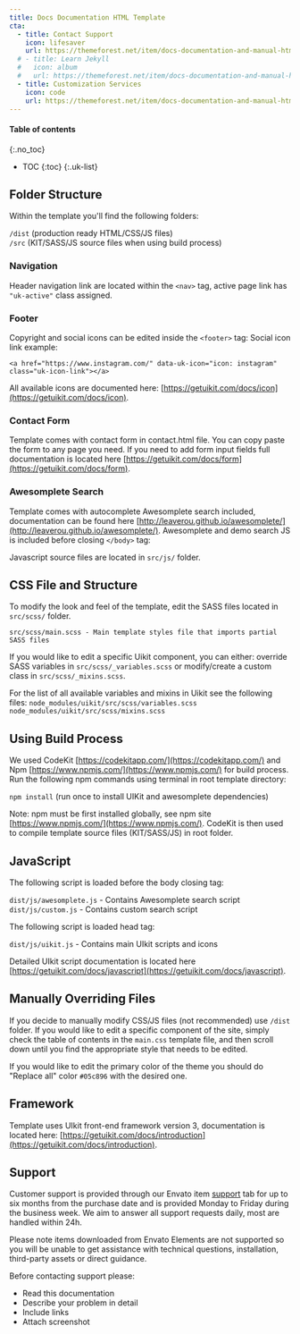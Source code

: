 ```yaml
---
title: Docs Documentation HTML Template
cta:
  - title: Contact Support
    icon: lifesaver
    url: https://themeforest.net/item/docs-documentation-and-manual-html5-responsive-template/24951074/support
  # - title: Learn Jekyll
  #   icon: album
  #   url: https://themeforest.net/item/docs-documentation-and-manual-html5-responsive-template/24951074/support
  - title: Customization Services
    icon: code
    url: https://themeforest.net/item/docs-documentation-and-manual-html5-responsive-template/24951074/support
---
```


#### Table of contents
{:.no_toc}
* TOC
{:toc}
{:.uk-list}

## Folder Structure
Within the template you'll find the following folders:

`/dist`    (production ready HTML/CSS/JS files)  
`/src`     (KIT/SASS/JS source files when using build process)


### Navigation
Header navigation link are located within the `<nav>` tag, active page link has `"uk-active"` class assigned.
 

### Footer
Copyright and social icons can be edited inside the `<footer>` tag:
Social icon link example:
```
<a href="https://www.instagram.com/" data-uk-icon="icon: instagram" class="uk-icon-link"></a>
```

All available icons are documented here: [https://getuikit.com/docs/icon](https://getuikit.com/docs/icon).

### Contact Form
Template comes with contact form in contact.html file. You can copy paste the form to any page you need. If you need to add form input fields full documentation is located here [https://getuikit.com/docs/form](https://getuikit.com/docs/form).

### Awesomplete Search
Template comes with autocomplete Awesomplete search included, documentation can be found here [http://leaverou.github.io/awesomplete/](http://leaverou.github.io/awesomplete/). Awesomplete and demo search JS is included before closing `</body>` tag:
  

Javascript source files are located in `src/js/` folder.

## CSS File and Structure
To modify the look and feel of the template, edit the SASS files located in `src/scss/` folder. 
```
src/scss/main.scss - Main template styles file that imports partial SASS files
```

If you would like to edit a specific Uikit component, you can either: 
override SASS variables in `src/scss/_variables.scss`
or modify/create a custom class in `src/scss/_mixins.scss`.

For the list of all available variables and mixins in Uikit see the following files:
`node_modules/uikit/src/scss/variables.scss`  
`node_modules/uikit/src/scss/mixins.scss`  

## Using Build Process
We used CodeKit [https://codekitapp.com/](https://codekitapp.com/) and Npm [https://www.npmjs.com/](https://www.npmjs.com/) for build process.
Run the following npm commands using terminal in root template directory:

`npm install`   (run once to install UIKit and awesomplete dependencies)

Note: npm must be first installed globally, see npm site [https://www.npmjs.com/](https://www.npmjs.com/).
CodeKit is then used to compile template source files (KIT/SASS/JS) in root folder.

## JavaScript
The following script is loaded before the body closing tag:

`dist/js/awesomplete.js` - Contains Awesomplete search script
`dist/js/custom.js` - Contains custom search script

The following script is loaded head tag:

`dist/js/uikit.js` - Contains main UIkit scripts and icons

Detailed UIkit script documentation is located here [https://getuikit.com/docs/javascript](https://getuikit.com/docs/javascript).

## Manually Overriding Files
If you decide to manually modify CSS/JS files (not recommended) use `/dist` folder. If you would like to edit a specific component of the site, simply check the table of contents in the `main.css` template  file, and then scroll down until you find the appropriate style that needs to be edited.

If you would like to edit the primary color of the theme you should do "Replace all" color `#05c896` with the desired one.

## Framework
Template uses UIkit front-end framework version 3, documentation is located here: [https://getuikit.com/docs/introduction](https://getuikit.com/docs/introduction).

## Support
Customer support is provided through our Envato item [support](https://themeforest.net/item/docs-documentation-and-manual-html5-responsive-template/24951074/support) tab for up to six months from the purchase date and is provided Monday to Friday during the business week. We aim to answer all support requests daily, most are handled within 24h.

Please note items downloaded from Envato Elements are not supported so you will be unable to get assistance with technical questions, installation, third-party assets or direct guidance.

Before contacting support please:

- Read this documentation
- Describe your problem in detail
- Include links
- Attach screenshot